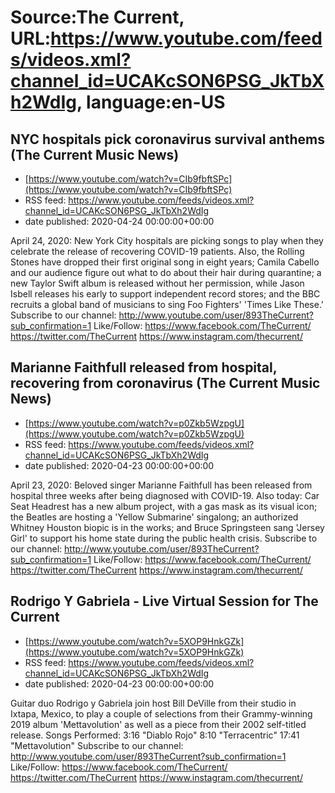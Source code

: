 # Source:The Current, URL:https://www.youtube.com/feeds/videos.xml?channel_id=UCAKcSON6PSG_JkTbXh2WdIg, language:en-US

## NYC hospitals pick coronavirus survival anthems (The Current Music News)
 - [https://www.youtube.com/watch?v=CIb9fbftSPc](https://www.youtube.com/watch?v=CIb9fbftSPc)
 - RSS feed: https://www.youtube.com/feeds/videos.xml?channel_id=UCAKcSON6PSG_JkTbXh2WdIg
 - date published: 2020-04-24 00:00:00+00:00

April 24, 2020: New York City hospitals are picking songs to play when they celebrate the release of recovering COVID-19 patients. Also, the Rolling Stones have dropped their first original song in eight years; Camila Cabello and our audience figure out what to do about their hair during quarantine; a new Taylor Swift album is released without her permission, while Jason Isbell releases his early to support independent record stores; and the BBC recruits a global band of musicians to sing Foo Fighters' 'Times Like These.'
Subscribe to our channel:
http://www.youtube.com/user/893TheCurrent?sub_confirmation=1
Like/Follow:
https://www.facebook.com/TheCurrent/
https://twitter.com/TheCurrent
https://www.instagram.com/thecurrent/

## Marianne Faithfull released from hospital, recovering from coronavirus (The Current Music News)
 - [https://www.youtube.com/watch?v=p0Zkb5WzpgU](https://www.youtube.com/watch?v=p0Zkb5WzpgU)
 - RSS feed: https://www.youtube.com/feeds/videos.xml?channel_id=UCAKcSON6PSG_JkTbXh2WdIg
 - date published: 2020-04-23 00:00:00+00:00

April 23, 2020: Beloved singer Marianne Faithfull has been released from hospital three weeks after being diagnosed with COVID-19. Also today: Car Seat Headrest has a new album project, with a gas mask as its visual icon; the Beatles are hosting a 'Yellow Submarine' singalong; an authorized Whitney Houston biopic is in the works; and Bruce Springsteen sang 'Jersey Girl' to support his home state during the public health crisis.
Subscribe to our channel:
http://www.youtube.com/user/893TheCurrent?sub_confirmation=1
Like/Follow:
https://www.facebook.com/TheCurrent/
https://twitter.com/TheCurrent
https://www.instagram.com/thecurrent/

## Rodrigo Y Gabriela - Live Virtual Session for The Current
 - [https://www.youtube.com/watch?v=5XOP9HnkGZk](https://www.youtube.com/watch?v=5XOP9HnkGZk)
 - RSS feed: https://www.youtube.com/feeds/videos.xml?channel_id=UCAKcSON6PSG_JkTbXh2WdIg
 - date published: 2020-04-23 00:00:00+00:00

Guitar duo Rodrigo y Gabriela join host Bill DeVille from their studio in Ixtapa, Mexico, to play a couple of selections from their Grammy-winning 2019 album 'Mettavolution' as well as a piece from their 2002 self-titled release.
Songs Performed:
3:16 "Diablo Rojo"
8:10 "Terracentric"
17:41 "Mettavolution"
Subscribe to our channel:
http://www.youtube.com/user/893TheCurrent?sub_confirmation=1
Like/Follow:
https://www.facebook.com/TheCurrent/
https://twitter.com/TheCurrent
https://www.instagram.com/thecurrent/

